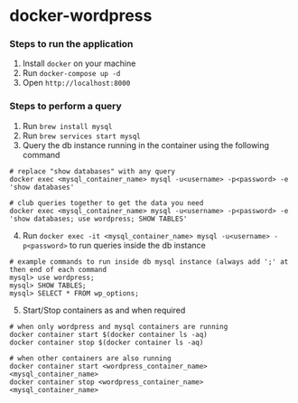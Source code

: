 # docker-wordpress

### Steps to run the application
1. Install `docker` on your machine
2. Run `docker-compose up -d`
3. Open `http://localhost:8000`

### Steps to perform a query
1. Run `brew install mysql`
2. Run `brew services start mysql`
3. Query the db instance running in the container using the following command
```shell
# replace "show databases" with any query
docker exec <mysql_container_name> mysql -u<username> -p<password> -e 'show databases'

# club queries together to get the data you need
docker exec <mysql_container_name> mysql -u<username> -p<password> -e 'show databases; use wordpress; SHOW TABLES'
```
4. Run `docker exec -it <mysql_container_name> mysql -u<username> -p<password>` to run queries inside the db instance
```mysql
# example commands to run inside db mysql instance (always add ';' at then end of each command
mysql> use wordpress;
mysql> SHOW TABLES;
mysql> SELECT * FROM wp_options;
```
5. Start/Stop containers as and when required
```shell
# when only wordpress and mysql containers are running
docker container start $(docker container ls -aq)
docker container stop $(docker container ls -aq)

# when other containers are also running
docker container start <wordpress_container_name> <mysql_container_name>
docker container stop <wordpress_container_name> <mysql_container_name>
```

